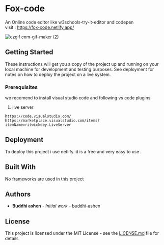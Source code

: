 # Fox-code

An Online code editor like w3schools-try-it-editor and codepen<br>
visit : https://fox-code.netlify.app/

![ezgif com-gif-maker (2)](https://user-images.githubusercontent.com/69063039/171986834-0e6a7e2b-e5d5-45e7-9b09-26fb537e3fb0.jpg)


## Getting Started

These instructions will get you a copy of the project up and running on your local machine for development and testing purposes. See deployment for notes on how to deploy the project on a live system.

### Prerequisites

we recomend to install visual studio code and following vs code plugins
1. live server

```
https://code.visualstudio.com/
https://marketplace.visualstudio.com/items?itemName=ritwickdey.LiveServer
```

## Deployment

To deploy this project i use netlify. it is a free and very easy to use . 

## Built With

No frameworks are used in this project

## Authors

* **Buddhi ashen** - *Initial work* - [buddhi-ashen](https://github.com/buddhi-ashen)


## License

This project is licensed under the MIT License - see the [LICENSE.md](LICENSE.md) file for details

